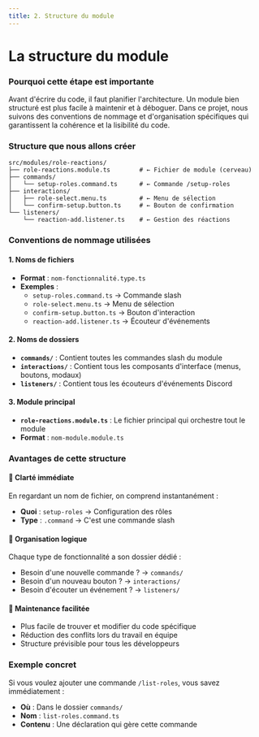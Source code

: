 ```yaml
---
title: 2. Structure du module
---
```


# La structure du module

### Pourquoi cette étape est importante

Avant d'écrire du code, il faut planifier l'architecture. Un module bien structuré est plus facile à maintenir et à
déboguer. Dans ce projet, nous suivons des conventions de nommage et d'organisation spécifiques qui garantissent la
cohérence et la lisibilité du code.

### Structure que nous allons créer

```
src/modules/role-reactions/
├── role-reactions.module.ts        # ← Fichier de module (cerveau)
├── commands/
│   └── setup-roles.command.ts      # ← Commande /setup-roles
├── interactions/
│   ├── role-select.menu.ts         # ← Menu de sélection
│   └── confirm-setup.button.ts     # ← Bouton de confirmation
└── listeners/
    └── reaction-add.listener.ts    # ← Gestion des réactions
```

### Conventions de nommage utilisées

#### 1. **Noms de fichiers**

- **Format** : `nom-fonctionnalité.type.ts`
- **Exemples** :
    - `setup-roles.command.ts` → Commande slash
    - `role-select.menu.ts` → Menu de sélection
    - `confirm-setup.button.ts` → Bouton d'interaction
    - `reaction-add.listener.ts` → Écouteur d'événements

#### 2. **Noms de dossiers**

- **`commands/`** : Contient toutes les commandes slash du module
- **`interactions/`** : Contient tous les composants d'interface (menus, boutons, modaux)
- **`listeners/`** : Contient tous les écouteurs d'événements Discord

#### 3. **Module principal**

- **`role-reactions.module.ts`** : Le fichier principal qui orchestre tout le module
- **Format** : `nom-module.module.ts`

### Avantages de cette structure

#### **🎯 Clarté immédiate**

En regardant un nom de fichier, on comprend instantanément :

- **Quoi** : `setup-roles` → Configuration des rôles
- **Type** : `.command` → C'est une commande slash

#### **📁 Organisation logique**

Chaque type de fonctionnalité a son dossier dédié :

- Besoin d'une nouvelle commande ? → `commands/`
- Besoin d'un nouveau bouton ? → `interactions/`
- Besoin d'écouter un événement ? → `listeners/`

#### **🔧 Maintenance facilitée**

- Plus facile de trouver et modifier du code spécifique
- Réduction des conflits lors du travail en équipe
- Structure prévisible pour tous les développeurs

### Exemple concret

Si vous voulez ajouter une commande `/list-roles`, vous savez immédiatement :

- **Où** : Dans le dossier `commands/`
- **Nom** : `list-roles.command.ts`
- **Contenu** : Une déclaration qui gère cette commande
